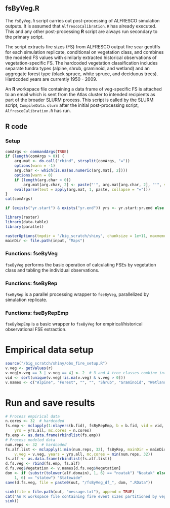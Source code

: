 


##
##
## fsByVeg.R

The `fsByVeg.R` script carries out post-processing of ALFRESCO simulation outputs.
It is assumed that `AlfrescoCalibration.R` has already executed. This and any other post-processing **R** script are always run secondary to the primary script.

The script extracts fire sizes (FS) from ALFRESCO output fire scar geotiffs for each simulation replicate,
conditional on vegetation class, and combines the modeled FS values with similarly extracted historical observations of vegetation-specific FS.
The hardcoded vegetation classification includes separate tundra types (alpine, shrub, graminoid, and wetland)
and an aggregate forest type (black spruce, white spruce, and deciduous trees).
Hardcoded years are currently 1950 - 2009.

An **R** workspace file containing a data frame of veg-specific FS is attached to an email which is sent from the Atlas cluster to intended recipients as part of the broader SLURM process.
This script is called by the SLURM script, `CompileData.slurm` after the initial post-processing script, `AlfrescoCalibration.R` has run.

## R code

### Setup


```r
comArgs <- commandArgs(TRUE)
if (length(comArgs > 0)) {
    arg.mat <- do.call("rbind", strsplit(comArgs, "="))
    options(warn = -1)
    arg.char <- which(is.na(as.numeric(arg.mat[, 2])))
    options(warn = 0)
    if (length(arg.char > 0)) 
        arg.mat[arg.char, 2] <- paste("'", arg.mat[arg.char, 2], "'", sep = "")
    eval(parse(text = apply(arg.mat, 1, paste, collapse = "=")))
}
cat(comArgs)

if (exists("yr.start") & exists("yr.end")) yrs <- yr.start:yr.end else yrs <- 1950:2013

library(raster)
library(data.table)
library(parallel)

rasterOptions(tmpdir = "/big_scratch/shiny", chunksize = 1e+11, maxmemory = 1e+12)
mainDir <- file.path(input, "Maps")
```

### Functions: fseByVeg

`fseByVeg` performs the basic operation of calculating FSEs by vegetation class and tabling the individual observations.



### Functions: fseByRep

`fseByRep` is a parallel processing wrapper to `fseByVeg`, parallelized by simulation replicate.



### Functions: fseByRepEmp

`fseByRepEmp` is a basic wrapper to `fseByVeg` for empirical/historical observational FSE extraction.



# Empirical data setup


```r
source("/big_scratch/shiny/obs_fire_setup.R")
v.veg <- getValues(r)
v.veg[v.veg == 3 | v.veg == 4] <- 2  # 3 and 4 tree classes combine into class 2 to become 'forest', tundra types 1, 5, 6, and 7 remain as before
vid <- sort(unique(v.veg[!is.na(v.veg) & v.veg > 0]))
v.names <- c("Alpine", "Forest", "", "", "Shrub", "Graminoid", "Wetland")
```

# Run and save results


```r
# Process empirical data
n.cores <- 32  # hardcoded
fs.emp <- mclapply(1:nlayers(b.fid), fsByRepEmp, b = b.fid, vid = vid, v.veg = v.veg, 
    yrs = yrs.all, mc.cores = n.cores)
fs.emp <- as.data.frame(rbindlist(fs.emp))
# Process modeled data
num.reps <- 32  # hardcoded
fs.alf.list <- mclapply(1:min(num.reps, 32), fsByRep, mainDir = mainDir, vid = vid, 
    v.veg = v.veg, years = yrs.all, mc.cores = min(num.reps, 32))
fs.alf <- as.data.frame(rbindlist(fs.alf.list))
d.fs.veg <- rbind(fs.emp, fs.alf)
d.fs.veg$Vegetation <- v.names[d.fs.veg$Vegetation]
dom <- if (substr(tolower(alf.domain), 1, 6) == "noatak") "Noatak" else if (substr(tolower(alf.domain), 
    1, 6) == "statew") "Statewide"
save(d.fs.veg, file = paste0(out, "/fsByVeg_df_", dom, ".RData"))

sink(file = file.path(out, "message.txt"), append = TRUE)
cat("An R workspace file containing fire event sizes partitioned by vegetation class is attached.\n")
sink()
```

